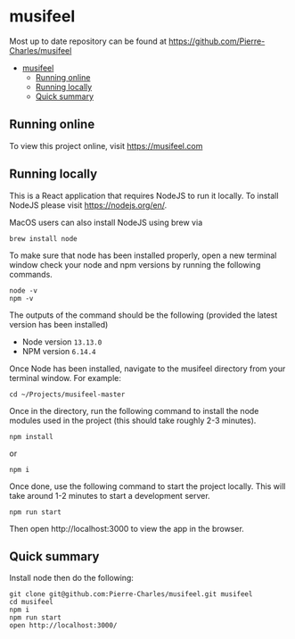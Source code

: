 # musifeel

Most up to date repository can be found at https://github.com/Pierre-Charles/musifeel

- [musifeel](#musifeel)
  - [Running online](#running-online)
  - [Running locally](#running-locally)
  - [Quick summary](#quick-summary)


## Running online
To view this project online, visit https://musifeel.com

## Running locally
This is a React application that requires NodeJS to run it locally. To install NodeJS please visit https://nodejs.org/en/.

MacOS users can also install NodeJS using brew via 
```
brew install node
```

To make sure that node has been installed properly, open a new terminal window check your node and npm versions by running the following commands.
```
node -v
npm -v
```

The outputs of the command should be the following (provided the latest version has been installed)

- Node version `13.13.0`
- NPM version `6.14.4`
  
Once Node has been  installed, navigate to the musifeel directory from your terminal window.
For example:
```
cd ~/Projects/musifeel-master
```

Once in the directory, run the following command to install the node modules used in the project (this should take roughly 2-3 minutes).

```
npm install
```
or
``` 
npm i
```
Once done, use the following command to start the project locally. This will take around 1-2 minutes to start a development server.

```
npm run start
```

Then open http://localhost:3000 to view the app in the browser.

## Quick summary
Install node then do the following:
```
git clone git@github.com:Pierre-Charles/musifeel.git musifeel
cd musifeel
npm i
npm run start
open http://localhost:3000/
```


